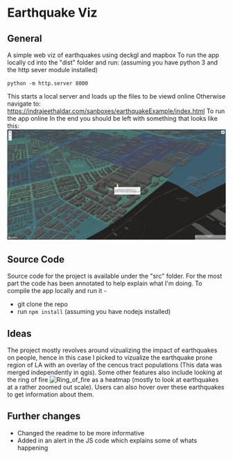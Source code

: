 # Earthquake Viz
## General
A simple web viz of earthquakes using deckgl and mapbox
To run the app locally cd into the "dist" folder and run:
(assuming you have python 3 and the http sever module installed)
```
python -m http.server 8000
```
This starts a local server and loads up the files to be viewd online
Otherwise navigate to: 
https://indrajeethaldar.com/sanboxes/earthquakeExample/index.html
To run the app online
In the end you should be left with something that looks like this: 
![Screenshot](Screenshot_2021-11-05_193154.png?raw=true "Screenshot")
## Source Code
Source code for the project is available under the "src" folder. For the most part the code has been annotated to help explain what I'm doing. 
To compile the app locally and run it - 
- git clone the repo
- run `npm install` (assuming you have nodejs installed)

## Ideas 
The project mostly revolves around vizualizing the impact of earthquakes on people, hence in this case I picked to vizualize the earthquake prone region of LA with an overlay of the cencus tract populations (This data was merged independently in qgis). Some other features also include looking at the ring of fire ![Ring_of_fire](https://www.nationalgeographic.org/encyclopedia/ring-fire/ "Ring of fire") as a heatmap (mostly to look at earthquakes at a rather zoomed out scale). Users can also hover over these earthquakes to get information about them.

## Further changes 
- Changed the readme to be more informative
- Added in an alert in the JS code which explains some of whats happening